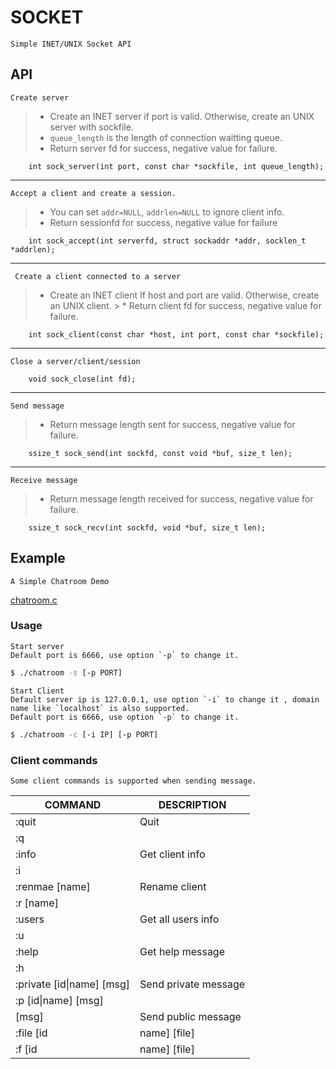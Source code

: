 # SOCKET

	Simple INET/UNIX Socket API

## API

	Create server

> * Create an INET server if port is valid. Otherwise, create an UNIX server with sockfile.
> * `queue_length` is the length of connection waitting queue.
> * Return server fd for success, negative value for failure.

```
	int sock_server(int port, const char *sockfile, int queue_length);
```

---

	Accept a client and create a session.

> * You can set `addr=NULL`, `addrlen=NULL` to ignore client info.
> * Return sessionfd for success, negative value for failure

```
	int sock_accept(int serverfd, struct sockaddr *addr, socklen_t *addrlen);
```

---

	 Create a client connected to a server
	
> * Create an INET client If host and port are valid. Otherwise, create an UNIX client.
  	> * Return client fd for success, negative value for failure.

```
	int sock_client(const char *host, int port, const char *sockfile);
```

---

	Close a server/client/session

```
	void sock_close(int fd);
```

---

	Send message

> * Return message length sent for success, negative value for failure.

```
	ssize_t sock_send(int sockfd, const void *buf, size_t len);
```

---
	
	Receive message

> * Return message length received for success, negative value for failure.
```
	ssize_t sock_recv(int sockfd, void *buf, size_t len);
```

## Example

	A Simple Chatroom Demo

[chatroom.c](chatroom.c)


### Usage

	Start server
	Default port is 6666, use option `-p` to change it.

``` bash
$ ./chatroom -s [-p PORT]
```

	Start Client
	Default server ip is 127.0.0.1, use option `-i` to change it , domain name like `localhost` is also supported.
	Default port is 6666, use option `-p` to change it.

``` bash
$ ./chatroom -c [-i IP] [-p PORT]
```

### Client commands

	Some client commands is supported when sending message.


|         COMMAND           |     DESCRIPTION      |
| ------------------------- | -------------------- |
| :quit                     | Quit                 |
| :q                        |                      |
| :info                     | Get client info      |
| :i                        |                      |
| :renmae [name]            | Rename client        |
| :r [name]                 |                      |
| :users                    | Get all users info   |
| :u                        |                      |
| :help                     | Get help message     |
| :h                        |                      |
| :private [id\|name] [msg] | Send private message |
| :p [id\|name] [msg]       |                      |
| [msg]                     | Send public message  |
| :file [id|name] [file]    | Send private file    |
| :f [id|name] [file]       |                      |

